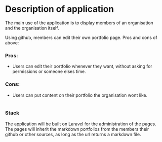 # Description of application
The main use of the application is to display members of an organisation and the organisation itself.

Using github, members can edit their own portfolio page.
Pros and cons of above:
### Pros:
- Users can edit their portfolio whenever they want, without asking for permissions or someone elses time.
### Cons:
- Users can put content on their portfolio the organisation wont like.
<br/><br/>

### Stack
The application will be built on Laravel for the administration of the pages.
The pages will inherit the markdown portfolios from the members their github or other sources, as long as the url returns a markdown file.

